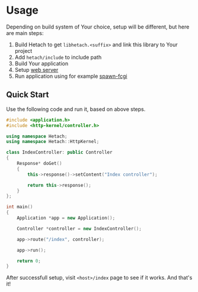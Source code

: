 # Usage

Depending on build system of Your choice, setup will be different, but here are main steps:

1. Build Hetach to get `libhetach.<suffix>` and link this library to Your project
2. Add `hetach/include` to include path
3. Build Your application
4. Setup [web server](https://github.com/hetach/hetach/tree/develop/docs/WebServers.md)
5. Run application using for example [spawn-fcgi](https://github.com/lighttpd/spawn-fcgi)

## Quick Start

Use the following code and run it, based on above steps.

```cpp
#include <application.h>
#include <http-kernel/controller.h>

using namespace Hetach;
using namespace Hetach::HttpKernel;

class IndexController: public Controller
{
    Response* doGet()
    {
        this->response()->setContent("Index controller");

        return this->response();
    }
};

int main()
{
    Application *app = new Application();

    Controller *controller = new IndexController();

    app->route("/index", controller);

    app->run();

    return 0;
}

```

After successfull setup, visit `<host>/index` page to see if it works. And that's it!
